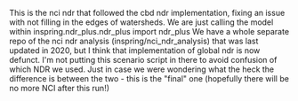This is the nci ndr that followed the cbd ndr implementation, fixing an issue with not filling in the edges of watersheds.
We are just calling the model within inspring.ndr_plus.ndr_plus import ndr_plus
We have a whole separate repo of the nci ndr analysis (inspring/nci_ndr_analysis) that was last updated in 2020, but I think that implementation of global ndr is now defunct. I'm not putting this scenario script in there to avoid confusion of which NDR we used. Just in case we were wondering what the heck the difference is between the two - this is the "final" one (hopefully there will be no more NCI after this run!)
